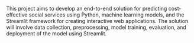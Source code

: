 This project aims to develop an end-to-end solution for predicting cost-effective social services using Python, machine learning models, and the Streamlit framework for creating interactive web applications. The solution will involve data collection, preprocessing, model training, evaluation, and deployment of the model using Streamlit.

